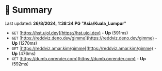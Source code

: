 # 📖 Summary
Last updated: **26/8/2024, 1:38:34 PG "Asia/Kuala_Lumpur"**

- `GET` [https://hst.ujol.dev](https://hst.ujol.dev) - **Up** (591ms)
- `GET` [https://reddviz.deno.dev/gimme](https://reddviz.deno.dev/gimme) - **Up** (1270ms)
- `GET` [https://reddviz.amar.kim/gimme](https://reddviz.amar.kim/gimme) - **Up** (476ms)
- `GET` [https://dumb.onrender.com](https://dumb.onrender.com) - **Up** (592ms)
